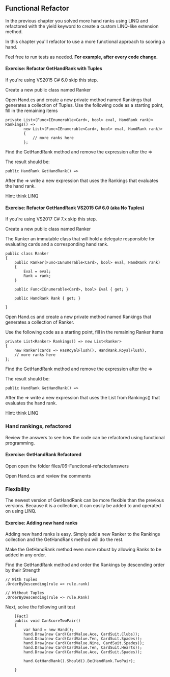 ## Functional Refactor

In the previous chapter you solved more hand ranks using LINQ and refactored with the yield keyword to create a custom LINQ-like extension method.

In this chapter you'll refactor to use a more functional approach to scoring a hand.

Feel free to run tests as needed. **For example, after every code change.**

<h4 class="exercise-start">
    <b>Exercise</b>: Refactor GetHandRank with Tuples
</h4>

If you're using VS2015 C# 6.0 skip this step.

Create a new public class named Ranker

Open Hand.cs and create a new private method named Rankings that generates a collection of Tuples. Use the following code as a starting point, fill in the remaining items

    private List<(Func<IEnumerable<Card>, bool> eval, HandRank rank)> Rankings() =>
            new List<(Func<IEnumerable<Card>, bool> eval, HandRank rank)>
            {
                // more ranks here
            };

Find the GetHandRank method and remove the expression after the =>

The result should be:

    public HandRank GetHandRank() =>

After the => write a new expression that uses the Rankings that evaluates the hand rank.

Hint: think LINQ

<div class="exercise-end"></div>

<h4 class="exercise-start">
    <b>Exercise</b>: Refactor GetHandRank VS2015 C# 6.0 (aka No Tuples)
</h4>

If you're using VS2017 C# 7.x skip this step.

Create a new public class named Ranker

The Ranker an immutable class that will hold a delegate responsible for evaluating cards and a corresponding hand rank.

    public class Ranker
    {
        public Ranker(Func<IEnumerable<Card>, bool> eval, HandRank rank)
        {
            Eval = eval;
            Rank = rank;
        }

        public Func<IEnumerable<Card>, bool> Eval { get; }

        public HandRank Rank { get; }

    }

Open Hand.cs and create a new private method named Rankings that generates a collection of Ranker.

Use the following code as a starting point, fill in the remaining Ranker items

    private List<Ranker> Rankings() => new List<Ranker>
    {
        new Ranker(cards => HasRoyalFlush(), HandRank.RoyalFlush),
        // more ranks here
    };

Find the GetHandRank method and remove the expression after the =>

The result should be:

    public HandRank GetHandRank() =>

After the => write a new expression that uses the List<Ranker> from Rankings() that evaluates the hand rank.

Hint: think LINQ

<div class="exercise-end"></div>

### Hand rankings, refactored

Review the answers to see how the code can be refactored using functional programming.

<h4 class="exercise-start">
    <b>Exercise</b>: GetHandRank Refactored
</h4>

Open open the folder files/06-Functional-refactor/answers

Open Hand.cs and review the comments

<div class="exercise-end"></div>

### Flexibility

The newest version of GetHandRank can be more flexible than the previous versions. Because it is a collection, it can easily be added to and operated on using LINQ.

<h4 class="exercise-start">
    <b>Exercise</b>: Adding new hand ranks
</h4>

Adding new hand ranks is easy. Simply add a new Ranker to the Rankings collection and the GetHandRank method will do the rest.

Make the GetHandRank method even more robust by allowing Ranks to be added in any order.

Find the GetHandRank method and order the Rankings by descending order by their Strength

    // With Tuples
    .OrderByDescending(rule => rule.rank)

    // Without Tuples
    .OrderByDescending(rule => rule.Rank)

Next, solve the following unit test

        [Fact]
        public void CanScoreTwoPair()
        {
            var hand = new Hand();
            hand.Draw(new Card(CardValue.Ace, CardSuit.Clubs));
            hand.Draw(new Card(CardValue.Ten, CardSuit.Spades));
            hand.Draw(new Card(CardValue.Nine, CardSuit.Spades));
            hand.Draw(new Card(CardValue.Ten, CardSuit.Hearts));
            hand.Draw(new Card(CardValue.Ace, CardSuit.Spades));

            hand.GetHandRank().Should().Be(HandRank.TwoPair);

        }

<div class="exercise-end"></div>
